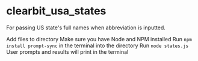 # clearbit_usa_states
For passing US state's full names when abbreviation is inputted.

Add files to directory
Make sure you have Node and NPM installed
Run ```npm install prompt-sync``` in the terminal into the directory
Run ```node states.js```
User prompts and results will print in the terminal
